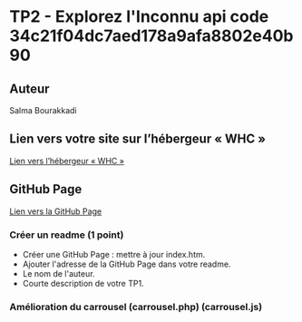 # TP2 - Explorez l'Inconnu api code 34c21f04dc7aed178a9afa8802e40b90

## Auteur
Salma Bourakkadi
##	Lien vers votre site sur l’hébergeur « WHC »
[Lien vers l’hébergeur « WHC »](https://gftnth00.mywhc.ca/tim11/)

## GitHub Page
[Lien vers la GitHub Page](https://2025242.github.io/4w4-2024/)

### Créer un readme (1 point)
- Créer une GitHub Page : mettre à jour index.htm.
- Ajouter l'adresse de la GitHub Page dans votre readme.
- Le nom de l'auteur.
- Courte description de votre TP1.
### Amélioration du carrousel (carrousel.php) (carrousel.js)

